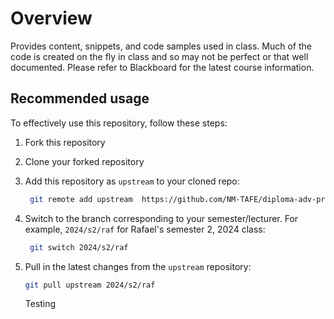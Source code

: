 # Overview

Provides content, snippets, and code samples used in class. Much of the code is created on the fly in class and so may not be perfect or that well documented. Please refer to Blackboard for the latest course information.


## Recommended usage 

To effectively use this repository, follow these steps:

1. Fork this repository
2. Clone your forked repository
3. Add this repository as `upstream` to your cloned repo:
   ```bash
    git remote add upstream  https://github.com/NM-TAFE/diploma-adv-prog-python.git
    ```
4. Switch to the branch corresponding to your semester/lecturer. For example, `2024/s2/raf` for Rafael's semester 2, 2024 class:
    ```bash
     git switch 2024/s2/raf
     ```
5. Pull in the latest changes from the `upstream` repository:
    ```bash
    git pull upstream 2024/s2/raf
    ```

    Testing